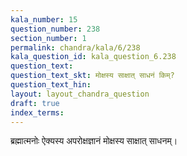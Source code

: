 ```yaml
---
kala_number: 15
question_number: 238
section_number: 1
permalink: chandra/kala/6/238
kala_question_id: kala_question_6.238
question_text: 
question_text_skt: मोक्षस्य साक्षात् साधनं किम्?
question_text_hin: 
layout: layout_chandra_question
draft: true
index_terms:
---
```


<!-- skt-start -->
ब्रह्मात्मनोः ऐक्यस्य अपरोक्षज्ञानं मोक्षस्य साक्षात् साधनम्।
<!-- skt-end -->

<!-- eng-start -->
<!-- eng-end -->

